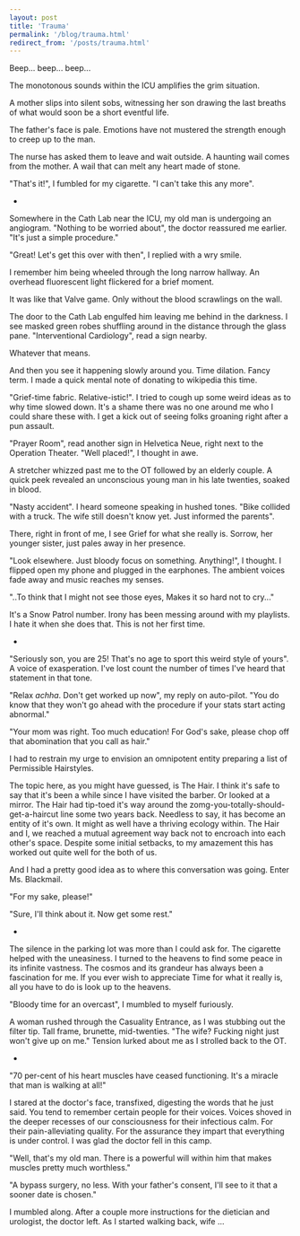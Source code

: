 ```yaml
---
layout: post
title: 'Trauma'
permalink: '/blog/trauma.html'
redirect_from: '/posts/trauma.html'
---
```


Beep... beep... beep...

The monotonous sounds within the ICU amplifies the grim situation.

A mother slips into silent sobs, witnessing her son drawing the last breaths of what would soon be a short eventful life.

The father's face is pale. Emotions have not mustered the strength enough to creep up to the man.

The nurse has asked them to leave and wait outside. A haunting wail comes from the mother. A wail that can melt any heart made of stone.

"That's it!", I fumbled for my cigarette. "I can't take this any more".

*

Somewhere in the Cath Lab near the ICU, my old man is undergoing an angiogram. "Nothing to be worried about", the doctor reassured me earlier. "It's just a simple procedure."

"Great! Let's get this over with then", I replied with a wry smile.

I remember him being wheeled through the long narrow hallway. An overhead fluorescent light flickered for a brief moment.

It was like that Valve game. Only without the blood scrawlings on the wall.

The door to the Cath Lab engulfed him leaving me behind in the darkness. I see masked green robes shuffling around in the distance through the glass pane. "Interventional Cardiology", read a sign nearby.

Whatever that means.

And then you see it happening slowly around you. Time dilation. Fancy term. I made a quick mental note of donating to wikipedia this time.

"Grief-time fabric. Relative-istic!". I tried to cough up some weird ideas as to why time slowed down. It's a shame there was no one around me who I could share these with. I get a kick out of seeing folks groaning right after a pun assault.

"Prayer Room", read another sign in Helvetica Neue, right next to the Operation Theater. "Well placed!", I thought in awe.

A stretcher whizzed past me to the OT followed by an elderly couple. A quick peek revealed an unconscious young man in his late twenties, soaked in blood.

"Nasty accident". I heard someone speaking in hushed tones. "Bike collided with a truck. The wife still doesn't know yet. Just informed the parents".

There, right in front of me, I see Grief for what she really is. Sorrow, her younger sister, just pales away in her presence.

"Look elsewhere. Just bloody focus on something. Anything!", I thought. I flipped open my phone and plugged in the earphones. The ambient voices fade away and music reaches my senses.

"..To think that I might not see those eyes,
Makes it so hard not to cry..."

It's a Snow Patrol number. Irony has been messing around with my playlists. I hate it when she does that. This is not her first time.

*

"Seriously son, you are 25! That's no age to sport this weird style of yours". A voice of exasperation. I've lost count the number of times I've heard that statement in that tone.

"Relax _achha_. Don't get worked up now", my reply on auto-pilot. "You do know that they won't go ahead with the procedure if your stats start acting abnormal."

"Your mom was right. Too much education! For God's sake, please chop off that abomination that you call as hair."

I had to restrain my urge to envision an omnipotent entity preparing a list of Permissible Hairstyles.

The topic here, as you might have guessed, is The Hair. I think it's safe to say that it's been a while since I have visited the barber. Or looked at a mirror. The Hair had tip-toed it's way around the zomg-you-totally-should-get-a-haircut line some two years back. Needless to say, it has become an entity of it's own. It might as well have a thriving ecology within. The Hair and I, we reached a mutual agreement way back not to encroach into each other's space. Despite some initial setbacks, to my amazement this has worked out quite well for the both of us.

And I had a pretty good idea as to where this conversation was going. Enter Ms. Blackmail.

"For my sake, please!"

"Sure, I'll think about it. Now get some rest."

*

The silence in the parking lot was more than I could ask for. The cigarette helped with the uneasiness. I turned to the heavens to find some peace in its infinite vastness. The cosmos and its grandeur has always been a fascination for me. If you ever wish to appreciate Time for what it really is, all you have to do is look up to the heavens.

"Bloody time for an overcast", I mumbled to myself furiously.

A woman rushed through the Casuality Entrance, as I was stubbing out the filter tip. Tall frame, brunette, mid-twenties. "The wife? Fucking night just won't give up on me." Tension lurked about me as I strolled back to the OT.

*

"70 per-cent of his heart muscles have ceased functioning. It's a miracle that man is walking at all!"

I stared at the doctor's face, transfixed, digesting the words that he just said. You tend to remember certain people for their voices. Voices shoved in the deeper recesses of our consciousness for their infectious calm. For their pain-alleviating quality. For the assurance they impart that everything is under control. I was glad the doctor fell in this camp.

"Well, that's my old man. There is a powerful will within him that makes muscles pretty much worthless."

"A bypass surgery, no less. With your father's consent, I'll see to it that a sooner date is chosen."

I mumbled along. After a couple more instructions for the dietician and urologist, the doctor left. As I started walking back, wife ...


